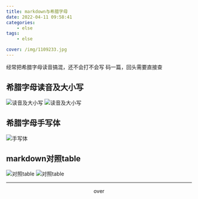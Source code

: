 ```yaml
---
title: markdown与希腊字母
date: 2022-04-11 09:58:41
categories:
	- else
tags:
	- else

cover: /img/1109233.jpg
---
```


经常把希腊字母读音搞混，还不会打不会写
码一篇，回头需要直接查

## 希腊字母读音及大小写

![读音及大小写](https://api2.mubu.com/v3/document_image/25324d82-a291-4e66-814f-7cf896f6be81-16175743.jpg)
![读音及大小写](https://api2.mubu.com/v3/document_image/74a75b17-ddaf-4e7e-bd54-497ab10803c3-16175743.jpg)

## 希腊字母手写体

![手写体](https://api2.mubu.com/v3/document_image/7c96109c-d01c-499d-aefd-8667815a2242-16175743.jpg)

## markdown对照table

![对照table](https://api2.mubu.com/v3/document_image/af6f2305-e91f-4541-a8e4-b4628b6fa968-16175743.jpg)
![对照table](https://api2.mubu.com/v3/document_image/8b438b32-e596-4ab1-9841-6d33fcd2de58-16175743.jpg)

--------

<center>over</center>
